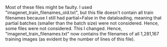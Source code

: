 Most of these files might be faulty. I used "imagenet_train_filenames_old.txt", but this file doesn't contain all train filenames because I still had partial=False in the dataloading, meaning that partial batches (smaller than the batch size) were not considered. Hence, some files were not considered. This I changed. Hence, "imagenet_train_filenames.txt" now contains the filenames of all 1,281,167 training images (as evident by the number of lines of this file).